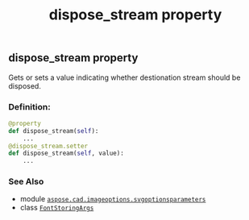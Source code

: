 ﻿---
title: dispose_stream property
second_title: Aspose.CAD for Python via .NET API References
description: 
type: docs
weight: 40
url: /python-net/aspose.cad.imageoptions.svgoptionsparameters/fontstoringargs/dispose_stream/
is_root: false
---

## dispose_stream property


Gets or sets a value indicating whether destionation stream should be disposed.
### Definition:
```python
@property
def dispose_stream(self):
    ...
@dispose_stream.setter
def dispose_stream(self, value):
    ...
```

### See Also
* module [`aspose.cad.imageoptions.svgoptionsparameters`](../../)
* class [`FontStoringArgs`](/cad/python-net/aspose.cad.imageoptions.svgoptionsparameters/fontstoringargs)
